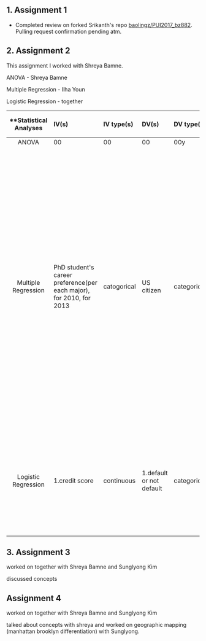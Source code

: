 ## 1. Assignment 1
- Completed review on forked Srikanth's repo [baolingz/PUI2017_bz882](https://github.com/baolingz/PUI2017_bz882/tree/master/HW3_bz882). Pulling request confirmation pending atm.

## 2. Assignment 2
This assignment I worked with Shreya Bamne.

ANOVA - Shreya Bamne

Multiple Regression - Ilha Youn

Logistic Regression - together


| **Statistical Analyses	|  IV(s)  |  IV type(s) |  DV(s)  |  DV type(s)  |  Control Var | Control Var type  | Question to be answered | _H0_ | alpha | link to paper **| 
|:----------:|:----------|:------------|:-------------|:-------------|:------------------|:------------- |:----------------------------|:--------:|:-------:|:-----------|
ANOVA	| 00| 00 |00| 00y | 00 | 0 | 0 | 0 | 0| 0)
Multiple Regression |PhD student's career preference(per each major), for 2010, for 2013|catogorical|US citizen|categorical|  changes in career preference|Do science & engineering PhD stuents lose interest in an academic career over the course of graduate training because students are discouraged from pursuing an academic career by the challenges of obtaining a facultry job or because it is due to a more fundamental change in student's career goals for reasons other than the academic labor market.|no change in reason|0.05|[The declining interest in an academic career](http://journals.plos.org/plosone/article?id=10.1371/journal.pone.0184130)|
Logistic Regression	| 1.credit score | continuous  | 1.default or not default | categorical ||| 	How does application credit scoring determine the probability that a credit applicant will default on his/her credit obligation | no significant correlation between credit scoring and default rate of applicant | 1 | [Large Unbalanced Credit Scoring Using Lasso-Logistic Regression Ensemble](http://journals.plos.org/plosone/article?id=10.1371/journal.pone.0117844) |



## 3. Assignment 3
worked on together with Shreya Bamne and Sunglyong Kim

discussed concepts 


## Assignment 4
worked on together with Shreya Bamne and Sunglyong Kim

talked about concepts with shreya and worked on geographic mapping (manhattan brooklyn differentiation) with Sunglyong.
